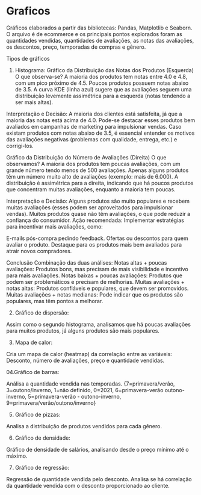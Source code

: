 # Graficos
Gráficos elaborados a partir das bibliotecas: Pandas, Matplotlib e Seaborn.
O arquivo é de ecommerce e os principais pontos explorados foram as quantidades vendidas, quantidades de avaliações, as notas das avaliações, os descontos, preço, temporadas de compras e gênero.

Tipos de gráficos

01. Histograma:
Gráfico da Distribuição das Notas dos Produtos (Esquerda)
O que observa-se?
A maioria dos produtos tem notas entre 4.0 e 4.8, com um pico próximo de 4.5.
Poucos produtos possuem notas abaixo de 3.5.
A curva KDE (linha azul) sugere que as avaliações seguem uma distribuição levemente assimétrica para a esquerda (notas tendendo a ser mais altas).

Interpretação e Decisão:
A maioria dos clientes está satisfeita, já que a maioria das notas está acima de 4.0.
Pode-se destacar esses produtos bem avaliados em campanhas de marketing para impulsionar vendas.
Caso existam produtos com notas abaixo de 3.5, é essencial entender os motivos das avaliações negativas (problemas com qualidade, entrega, etc.) e corrigi-los.

Gráfico da Distribuição do Número de Avaliações (Direita)
O que observamos?
A maioria dos produtos tem poucas avaliações, com um grande número tendo menos de 500 avaliações.
Apenas alguns produtos têm um número muito alto de avaliações (exemplo: mais de 6.000).
A distribuição é assimétrica para a direita, indicando que há poucos produtos que concentram muitas avaliações, enquanto a maioria tem poucas.

Interpretação e Decisão:
Alguns produtos são muito populares e recebem muitas avaliações (esses podem ser aproveitados para impulsionar vendas).
Muitos produtos quase não têm avaliações, o que pode reduzir a confiança do consumidor.
Ação recomendada: Implementar estratégias para incentivar mais avaliações, como:

E-mails pós-compra pedindo feedback.
Ofertas ou descontos para quem avaliar o produto.
Destaque para os produtos mais bem avaliados para atrair novos compradores.

Conclusão
Combinação das duas análises:
Notas altas + poucas avaliações: Produtos bons, mas precisam de mais visibilidade e incentivo para mais avaliações.
Notas baixas + poucas avaliações: Produtos que podem ser problemáticos e precisam de melhorias.
Muitas avaliações + notas altas: Produtos confiáveis e populares, que devem ser promovidos.
Muitas avaliações + notas medianas: Pode indicar que os produtos são populares, mas têm pontos a melhorar.

02. Gráfico de dispersão:

Assim como o segundo histograma, analisamos que há poucas avaliações para muitos produtos, já alguns produtos são mais populares.

03. Mapa de calor:

Cria um mapa de calor (heatmap) da correlação entre as variáveis: Desconto, número de avaliações, preço e quantidade vendidas.

04.Gráfico de barras:

Análisa a quantidade vendida nas temporadas. {7=primavera/verão, 3=outono/inverno, 1=não definido, 0=2021, 6=primavera-verão outono-inverno, 5=primavera-verão - outono-inverno, 9=primavera/verão/outono/inverno}

05. Gráfico de pizzas:

Analisa a distribuição de produtos vendidos para cada gênero.

06. Gráfico de densidade:

Gráfico de densidade de salários, analisando desde o preço mínimo até o máximo.

07. Gráfico de regressão:

Regressão de quantidade vendida pelo desconto. Analisa se há correlação da quantidade vendida com o desconto proporcionado ao cliente.


